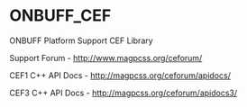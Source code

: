 # ONBUFF_CEF


ONBUFF Platform Support CEF Library


Support Forum - http://www.magpcss.org/ceforum/


CEF1 C++ API Docs - http://magpcss.org/ceforum/apidocs/


CEF3 C++ API Docs - http://magpcss.org/ceforum/apidocs3/
